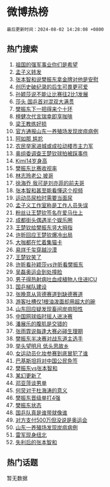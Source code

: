 # 微博热榜

`最后更新时间：2024-08-02 14:28:08 +0800`

## 热门搜索

1. [祖国的强军事业你们是希望](https://m.weibo.cn/search?containerid=100103type%3D1%26t%3D10%26q%3D%23%E7%A5%96%E5%9B%BD%E7%9A%84%E5%BC%BA%E5%86%9B%E4%BA%8B%E4%B8%9A%E4%BD%A0%E4%BB%AC%E6%98%AF%E5%B8%8C%E6%9C%9B%23&stream_entry_id=51&isnewpage=1&extparam=seat%3D1%26cate%3D10103%26q%3D%2523%25E7%25A5%2596%25E5%259B%25BD%25E7%259A%2584%25E5%25BC%25BA%25E5%2586%259B%25E4%25BA%258B%25E4%25B8%259A%25E4%25BD%25A0%25E4%25BB%25AC%25E6%2598%25AF%25E5%25B8%258C%25E6%259C%259B%2523%26filter_type%3Drealtimehot%26dgr%3D0%26stream_entry_id%3D51%26c_type%3D51%26pos%3D0%26display_time%3D1722580087%26pre_seqid%3D172258008722503048142)
1. [孟子义转发](https://m.weibo.cn/search?containerid=100103type%3D1%26t%3D10%26q%3D%E5%AD%9F%E5%AD%90%E4%B9%89%E8%BD%AC%E5%8F%91&stream_entry_id=31&isnewpage=1&extparam=seat%3D1%26cate%3D5001%26q%3D%25E5%25AD%259F%25E5%25AD%2590%25E4%25B9%2589%25E8%25BD%25AC%25E5%258F%2591%26dgr%3D0%26stream_entry_id%3D31%26band_rank%3D1%26c_type%3D31%26realpos%3D1%26filter_type%3Drealtimehot%26lcate%3D5001%26flag%3D2%26pos%3D0%26display_time%3D1722580087%26pre_seqid%3D172258008722503048142)
1. [张本智和说樊振东拿金牌对他是安慰](https://m.weibo.cn/search?containerid=100103type%3D1%26t%3D10%26q%3D%E5%BC%A0%E6%9C%AC%E6%99%BA%E5%92%8C%E8%AF%B4%E6%A8%8A%E6%8C%AF%E4%B8%9C%E6%8B%BF%E9%87%91%E7%89%8C%E5%AF%B9%E4%BB%96%E6%98%AF%E5%AE%89%E6%85%B0&stream_entry_id=31&isnewpage=1&extparam=seat%3D1%26cate%3D5001%26q%3D%25E5%25BC%25A0%25E6%259C%25AC%25E6%2599%25BA%25E5%2592%258C%25E8%25AF%25B4%25E6%25A8%258A%25E6%258C%25AF%25E4%25B8%259C%25E6%258B%25BF%25E9%2587%2591%25E7%2589%258C%25E5%25AF%25B9%25E4%25BB%2596%25E6%2598%25AF%25E5%25AE%2589%25E6%2585%25B0%26dgr%3D0%26stream_entry_id%3D31%26band_rank%3D2%26c_type%3D31%26realpos%3D2%26filter_type%3Drealtimehot%26lcate%3D5001%26flag%3D2%26pos%3D1%26display_time%3D1722580087%26pre_seqid%3D172258008722503048142)
1. [创历史破纪录的后生可畏更可爱](https://m.weibo.cn/search?containerid=100103type%3D1%26t%3D10%26q%3D%23%E5%88%9B%E5%8E%86%E5%8F%B2%E7%A0%B4%E7%BA%AA%E5%BD%95%E7%9A%84%E5%90%8E%E7%94%9F%E5%8F%AF%E7%95%8F%E6%9B%B4%E5%8F%AF%E7%88%B1%23&stream_entry_id=31&isnewpage=1&extparam=seat%3D1%26cate%3D5001%26q%3D%2523%25E5%2588%259B%25E5%258E%2586%25E5%258F%25B2%25E7%25A0%25B4%25E7%25BA%25AA%25E5%25BD%2595%25E7%259A%2584%25E5%2590%258E%25E7%2594%259F%25E5%258F%25AF%25E7%2595%258F%25E6%259B%25B4%25E5%258F%25AF%25E7%2588%25B1%2523%26dgr%3D0%26stream_entry_id%3D31%26band_rank%3D3%26c_type%3D31%26realpos%3D3%26filter_type%3Drealtimehot%26lcate%3D5001%26flag%3D0%26pos%3D2%26display_time%3D1722580087%26pre_seqid%3D172258008722503048142)
1. [孙颖莎说不能让比赛往2比1发展](https://m.weibo.cn/search?containerid=100103type%3D1%26t%3D10%26q%3D%23%E5%AD%99%E9%A2%96%E8%8E%8E%E8%AF%B4%E4%B8%8D%E8%83%BD%E8%AE%A9%E6%AF%94%E8%B5%9B%E5%BE%802%E6%AF%941%E5%8F%91%E5%B1%95%23&stream_entry_id=31&isnewpage=1&extparam=seat%3D1%26cate%3D5001%26q%3D%2523%25E5%25AD%2599%25E9%25A2%2596%25E8%258E%258E%25E8%25AF%25B4%25E4%25B8%258D%25E8%2583%25BD%25E8%25AE%25A9%25E6%25AF%2594%25E8%25B5%259B%25E5%25BE%25802%25E6%25AF%25941%25E5%258F%2591%25E5%25B1%2595%2523%26dgr%3D0%26stream_entry_id%3D31%26band_rank%3D4%26c_type%3D31%26realpos%3D4%26filter_type%3Drealtimehot%26lcate%3D5001%26flag%3D2%26pos%3D3%26display_time%3D1722580087%26pre_seqid%3D172258008722503048142)
1. [莎头 国乒首对混双大满贯](https://m.weibo.cn/search?containerid=100103type%3D1%26t%3D10%26q%3D%E8%8E%8E%E5%A4%B4+%E5%9B%BD%E4%B9%92%E9%A6%96%E5%AF%B9%E6%B7%B7%E5%8F%8C%E5%A4%A7%E6%BB%A1%E8%B4%AF&stream_entry_id=31&isnewpage=1&extparam=seat%3D1%26cate%3D5001%26q%3D%25E8%258E%258E%25E5%25A4%25B4%2520%25E5%259B%25BD%25E4%25B9%2592%25E9%25A6%2596%25E5%25AF%25B9%25E6%25B7%25B7%25E5%258F%258C%25E5%25A4%25A7%25E6%25BB%25A1%25E8%25B4%25AF%26dgr%3D0%26stream_entry_id%3D31%26band_rank%3D5%26c_type%3D31%26realpos%3D5%26filter_type%3Drealtimehot%26lcate%3D5001%26flag%3D1%26pos%3D4%26display_time%3D1722580087%26pre_seqid%3D172258008722503048142)
1. [樊振东下一把得来个十环](https://m.weibo.cn/search?containerid=100103type%3D1%26t%3D10%26q%3D%23%E6%A8%8A%E6%8C%AF%E4%B8%9C%E4%B8%8B%E4%B8%80%E6%8A%8A%E5%BE%97%E6%9D%A5%E4%B8%AA%E5%8D%81%E7%8E%AF%23&stream_entry_id=31&isnewpage=1&extparam=seat%3D1%26cate%3D5001%26q%3D%2523%25E6%25A8%258A%25E6%258C%25AF%25E4%25B8%259C%25E4%25B8%258B%25E4%25B8%2580%25E6%258A%258A%25E5%25BE%2597%25E6%259D%25A5%25E4%25B8%25AA%25E5%258D%2581%25E7%258E%25AF%2523%26dgr%3D0%26stream_entry_id%3D31%26band_rank%3D6%26c_type%3D31%26realpos%3D6%26filter_type%3Drealtimehot%26lcate%3D5001%26flag%3D16%26pos%3D5%26display_time%3D1722580087%26pre_seqid%3D172258008722503048142)
1. [檀健次代言瑞幸即享咖啡](https://m.weibo.cn/search?containerid=100103type%3D1%26t%3D10%26q%3D%23%E6%AA%80%E5%81%A5%E6%AC%A1%E4%BB%A3%E8%A8%80%E7%91%9E%E5%B9%B8%E5%8D%B3%E4%BA%AB%E5%92%96%E5%95%A1%23&stream_entry_id=31&isnewpage=1&extparam=seat%3D1%26topic_ad%3D1%26cate%3D5001%26q%3D%2523%25E6%25AA%2580%25E5%2581%25A5%25E6%25AC%25A1%25E4%25BB%25A3%25E8%25A8%2580%25E7%2591%259E%25E5%25B9%25B8%25E5%258D%25B3%25E4%25BA%25AB%25E5%2592%2596%25E5%2595%25A1%2523%26pos%3D6%26stream_entry_id%3D31%26band_rank%3D7%26adid%3D248962%26c_type%3D31%26filter_type%3Drealtimehot%26is_ad_pos%3D1%26lcate%3D5001%26dgr%3D0%26display_time%3D1722580087%26pre_seqid%3D172258008722503048142)
1. [梁王教练好损](https://m.weibo.cn/search?containerid=100103type%3D1%26t%3D10%26q%3D%E6%A2%81%E7%8E%8B%E6%95%99%E7%BB%83%E5%A5%BD%E6%8D%9F&stream_entry_id=31&isnewpage=1&extparam=seat%3D1%26cate%3D5001%26q%3D%25E6%25A2%2581%25E7%258E%258B%25E6%2595%2599%25E7%25BB%2583%25E5%25A5%25BD%25E6%258D%259F%26dgr%3D0%26stream_entry_id%3D31%26band_rank%3D7%26c_type%3D31%26realpos%3D7%26filter_type%3Drealtimehot%26lcate%3D5001%26flag%3D0%26pos%3D7%26display_time%3D1722580087%26pre_seqid%3D172258008722503048142)
1. [官方通报山东一养殖场发现炭疽病例](https://m.weibo.cn/search?containerid=100103type%3D1%26t%3D10%26q%3D%23%E5%AE%98%E6%96%B9%E9%80%9A%E6%8A%A5%E5%B1%B1%E4%B8%9C%E4%B8%80%E5%85%BB%E6%AE%96%E5%9C%BA%E5%8F%91%E7%8E%B0%E7%82%AD%E7%96%BD%E7%97%85%E4%BE%8B%23&stream_entry_id=31&isnewpage=1&extparam=seat%3D1%26cate%3D5001%26q%3D%2523%25E5%25AE%2598%25E6%2596%25B9%25E9%2580%259A%25E6%258A%25A5%25E5%25B1%25B1%25E4%25B8%259C%25E4%25B8%2580%25E5%2585%25BB%25E6%25AE%2596%25E5%259C%25BA%25E5%258F%2591%25E7%258E%25B0%25E7%2582%25AD%25E7%2596%25BD%25E7%2597%2585%25E4%25BE%258B%2523%26dgr%3D0%26stream_entry_id%3D31%26band_rank%3D8%26c_type%3D31%26realpos%3D8%26filter_type%3Drealtimehot%26lcate%3D5001%26flag%3D1%26pos%3D8%26display_time%3D1722580087%26pre_seqid%3D172258008722503048142)
1. [阿如那 尴尬](https://m.weibo.cn/search?containerid=100103type%3D1%26t%3D10%26q%3D%E9%98%BF%E5%A6%82%E9%82%A3+%E5%B0%B4%E5%B0%AC&stream_entry_id=31&isnewpage=1&extparam=seat%3D1%26cate%3D5001%26q%3D%25E9%2598%25BF%25E5%25A6%2582%25E9%2582%25A3%2520%25E5%25B0%25B4%25E5%25B0%25AC%26dgr%3D0%26stream_entry_id%3D31%26band_rank%3D9%26c_type%3D31%26realpos%3D9%26filter_type%3Drealtimehot%26lcate%3D5001%26flag%3D1%26pos%3D9%26display_time%3D1722580087%26pre_seqid%3D172258008722503048142)
1. [农民举家进城或成拉动楼市主力军](https://m.weibo.cn/search?containerid=100103type%3D1%26t%3D10%26q%3D%23%E5%86%9C%E6%B0%91%E4%B8%BE%E5%AE%B6%E8%BF%9B%E5%9F%8E%E6%88%96%E6%88%90%E6%8B%89%E5%8A%A8%E6%A5%BC%E5%B8%82%E4%B8%BB%E5%8A%9B%E5%86%9B%23&stream_entry_id=31&isnewpage=1&extparam=seat%3D1%26cate%3D5001%26q%3D%2523%25E5%2586%259C%25E6%25B0%2591%25E4%25B8%25BE%25E5%25AE%25B6%25E8%25BF%259B%25E5%259F%258E%25E6%2588%2596%25E6%2588%2590%25E6%258B%2589%25E5%258A%25A8%25E6%25A5%25BC%25E5%25B8%2582%25E4%25B8%25BB%25E5%258A%259B%25E5%2586%259B%2523%26dgr%3D0%26stream_entry_id%3D31%26band_rank%3D10%26c_type%3D31%26realpos%3D10%26filter_type%3Drealtimehot%26lcate%3D5001%26flag%3D1%26pos%3D10%26display_time%3D1722580087%26pre_seqid%3D172258008722503048142)
1. [奥组委调查王楚钦球拍被踩事件](https://m.weibo.cn/search?containerid=100103type%3D1%26t%3D10%26q%3D%23%E5%A5%A5%E7%BB%84%E5%A7%94%E8%B0%83%E6%9F%A5%E7%8E%8B%E6%A5%9A%E9%92%A6%E7%90%83%E6%8B%8D%E8%A2%AB%E8%B8%A9%E4%BA%8B%E4%BB%B6%23&stream_entry_id=31&isnewpage=1&extparam=seat%3D1%26cate%3D5001%26q%3D%2523%25E5%25A5%25A5%25E7%25BB%2584%25E5%25A7%2594%25E8%25B0%2583%25E6%259F%25A5%25E7%258E%258B%25E6%25A5%259A%25E9%2592%25A6%25E7%2590%2583%25E6%258B%258D%25E8%25A2%25AB%25E8%25B8%25A9%25E4%25BA%258B%25E4%25BB%25B6%2523%26dgr%3D0%26stream_entry_id%3D31%26band_rank%3D11%26c_type%3D31%26realpos%3D11%26filter_type%3Drealtimehot%26lcate%3D5001%26flag%3D0%26pos%3D11%26display_time%3D1722580087%26pre_seqid%3D172258008722503048142)
1. [Kimi14岁身高](https://m.weibo.cn/search?containerid=100103type%3D1%26t%3D10%26q%3D%23Kimi14%E5%B2%81%E8%BA%AB%E9%AB%98%23&stream_entry_id=31&isnewpage=1&extparam=seat%3D1%26cate%3D5001%26q%3D%2523Kimi14%25E5%25B2%2581%25E8%25BA%25AB%25E9%25AB%2598%2523%26dgr%3D0%26stream_entry_id%3D31%26band_rank%3D12%26c_type%3D31%26realpos%3D12%26filter_type%3Drealtimehot%26lcate%3D5001%26flag%3D1%26pos%3D12%26display_time%3D1722580087%26pre_seqid%3D172258008722503048142)
1. [樊振东比赛收视率](https://m.weibo.cn/search?containerid=100103type%3D1%26t%3D10%26q%3D%E6%A8%8A%E6%8C%AF%E4%B8%9C%E6%AF%94%E8%B5%9B%E6%94%B6%E8%A7%86%E7%8E%87&stream_entry_id=31&isnewpage=1&extparam=seat%3D1%26cate%3D5001%26q%3D%25E6%25A8%258A%25E6%258C%25AF%25E4%25B8%259C%25E6%25AF%2594%25E8%25B5%259B%25E6%2594%25B6%25E8%25A7%2586%25E7%258E%2587%26dgr%3D0%26stream_entry_id%3D31%26band_rank%3D13%26c_type%3D31%26realpos%3D13%26filter_type%3Drealtimehot%26lcate%3D5001%26flag%3D0%26pos%3D13%26display_time%3D1722580087%26pre_seqid%3D172258008722503048142)
1. [林志玲老公 披哥](https://m.weibo.cn/search?containerid=100103type%3D1%26t%3D10%26q%3D%E6%9E%97%E5%BF%97%E7%8E%B2%E8%80%81%E5%85%AC+%E6%8A%AB%E5%93%A5&stream_entry_id=31&isnewpage=1&extparam=seat%3D1%26cate%3D5001%26q%3D%25E6%259E%2597%25E5%25BF%2597%25E7%258E%25B2%25E8%2580%2581%25E5%2585%25AC%2520%25E6%258A%25AB%25E5%2593%25A5%26dgr%3D0%26stream_entry_id%3D31%26band_rank%3D14%26c_type%3D31%26realpos%3D14%26filter_type%3Drealtimehot%26lcate%3D5001%26flag%3D0%26pos%3D14%26display_time%3D1722580087%26pre_seqid%3D172258008722503048142)
1. [徐海乔 我可是刘亦菲的前夫哥](https://m.weibo.cn/search?containerid=100103type%3D1%26t%3D10%26q%3D%E5%BE%90%E6%B5%B7%E4%B9%94+%E6%88%91%E5%8F%AF%E6%98%AF%E5%88%98%E4%BA%A6%E8%8F%B2%E7%9A%84%E5%89%8D%E5%A4%AB%E5%93%A5&stream_entry_id=31&isnewpage=1&extparam=seat%3D1%26cate%3D5001%26q%3D%25E5%25BE%2590%25E6%25B5%25B7%25E4%25B9%2594%2520%25E6%2588%2591%25E5%258F%25AF%25E6%2598%25AF%25E5%2588%2598%25E4%25BA%25A6%25E8%258F%25B2%25E7%259A%2584%25E5%2589%258D%25E5%25A4%25AB%25E5%2593%25A5%26dgr%3D0%26stream_entry_id%3D31%26band_rank%3D15%26c_type%3D31%26realpos%3D15%26filter_type%3Drealtimehot%26lcate%3D5001%26flag%3D1%26pos%3D15%26display_time%3D1722580087%26pre_seqid%3D172258008722503048142)
1. [张本智和甚至能看懂这个视频](https://m.weibo.cn/search?containerid=100103type%3D1%26t%3D10%26q%3D%23%E5%BC%A0%E6%9C%AC%E6%99%BA%E5%92%8C%E7%94%9A%E8%87%B3%E8%83%BD%E7%9C%8B%E6%87%82%E8%BF%99%E4%B8%AA%E8%A7%86%E9%A2%91%23&stream_entry_id=31&isnewpage=1&extparam=seat%3D1%26cate%3D5001%26q%3D%2523%25E5%25BC%25A0%25E6%259C%25AC%25E6%2599%25BA%25E5%2592%258C%25E7%2594%259A%25E8%2587%25B3%25E8%2583%25BD%25E7%259C%258B%25E6%2587%2582%25E8%25BF%2599%25E4%25B8%25AA%25E8%25A7%2586%25E9%25A2%2591%2523%26dgr%3D0%26stream_entry_id%3D31%26band_rank%3D16%26c_type%3D31%26realpos%3D16%26filter_type%3Drealtimehot%26lcate%3D5001%26flag%3D2%26pos%3D16%26display_time%3D1722580087%26pre_seqid%3D172258008722503048142)
1. [运动员尿检时需要当面尿](https://m.weibo.cn/search?containerid=100103type%3D1%26t%3D10%26q%3D%E8%BF%90%E5%8A%A8%E5%91%98%E5%B0%BF%E6%A3%80%E6%97%B6%E9%9C%80%E8%A6%81%E5%BD%93%E9%9D%A2%E5%B0%BF&stream_entry_id=31&isnewpage=1&extparam=seat%3D1%26cate%3D5001%26q%3D%25E8%25BF%2590%25E5%258A%25A8%25E5%2591%2598%25E5%25B0%25BF%25E6%25A3%2580%25E6%2597%25B6%25E9%259C%2580%25E8%25A6%2581%25E5%25BD%2593%25E9%259D%25A2%25E5%25B0%25BF%26dgr%3D0%26stream_entry_id%3D31%26band_rank%3D17%26c_type%3D31%26realpos%3D17%26filter_type%3Drealtimehot%26lcate%3D5001%26flag%3D0%26pos%3D17%26display_time%3D1722580087%26pre_seqid%3D172258008722503048142)
1. [孟子义工作室称是工作人员失误](https://m.weibo.cn/search?containerid=100103type%3D1%26t%3D10%26q%3D%23%E5%AD%9F%E5%AD%90%E4%B9%89%E5%B7%A5%E4%BD%9C%E5%AE%A4%E7%A7%B0%E6%98%AF%E5%B7%A5%E4%BD%9C%E4%BA%BA%E5%91%98%E5%A4%B1%E8%AF%AF%23&stream_entry_id=31&isnewpage=1&extparam=seat%3D1%26cate%3D5001%26q%3D%2523%25E5%25AD%259F%25E5%25AD%2590%25E4%25B9%2589%25E5%25B7%25A5%25E4%25BD%259C%25E5%25AE%25A4%25E7%25A7%25B0%25E6%2598%25AF%25E5%25B7%25A5%25E4%25BD%259C%25E4%25BA%25BA%25E5%2591%2598%25E5%25A4%25B1%25E8%25AF%25AF%2523%26dgr%3D0%26stream_entry_id%3D31%26band_rank%3D18%26c_type%3D31%26realpos%3D18%26filter_type%3Drealtimehot%26lcate%3D5001%26flag%3D1%26pos%3D18%26display_time%3D1722580087%26pre_seqid%3D172258008722503048142)
1. [粉丝让王楚钦签名在爱马仕上](https://m.weibo.cn/search?containerid=100103type%3D1%26t%3D10%26q%3D%23%E7%B2%89%E4%B8%9D%E8%AE%A9%E7%8E%8B%E6%A5%9A%E9%92%A6%E7%AD%BE%E5%90%8D%E5%9C%A8%E7%88%B1%E9%A9%AC%E4%BB%95%E4%B8%8A%23&stream_entry_id=31&isnewpage=1&extparam=seat%3D1%26cate%3D5001%26q%3D%2523%25E7%25B2%2589%25E4%25B8%259D%25E8%25AE%25A9%25E7%258E%258B%25E6%25A5%259A%25E9%2592%25A6%25E7%25AD%25BE%25E5%2590%258D%25E5%259C%25A8%25E7%2588%25B1%25E9%25A9%25AC%25E4%25BB%2595%25E4%25B8%258A%2523%26dgr%3D0%26stream_entry_id%3D31%26band_rank%3D19%26c_type%3D31%26realpos%3D19%26filter_type%3Drealtimehot%26lcate%3D5001%26flag%3D0%26pos%3D19%26display_time%3D1722580087%26pre_seqid%3D172258008722503048142)
1. [成都街头偶遇半个娱乐圈](https://m.weibo.cn/search?containerid=100103type%3D1%26t%3D10%26q%3D%23%E6%88%90%E9%83%BD%E8%A1%97%E5%A4%B4%E5%81%B6%E9%81%87%E5%8D%8A%E4%B8%AA%E5%A8%B1%E4%B9%90%E5%9C%88%23&stream_entry_id=31&isnewpage=1&extparam=seat%3D1%26cate%3D5001%26q%3D%2523%25E6%2588%2590%25E9%2583%25BD%25E8%25A1%2597%25E5%25A4%25B4%25E5%2581%25B6%25E9%2581%2587%25E5%258D%258A%25E4%25B8%25AA%25E5%25A8%25B1%25E4%25B9%2590%25E5%259C%2588%2523%26dgr%3D0%26stream_entry_id%3D31%26band_rank%3D20%26c_type%3D31%26realpos%3D20%26filter_type%3Drealtimehot%26lcate%3D5001%26flag%3D32768%26pos%3D20%26display_time%3D1722580087%26pre_seqid%3D172258008722503048142)
1. [王楚钦给樊振东竖大拇指](https://m.weibo.cn/search?containerid=100103type%3D1%26t%3D10%26q%3D%E7%8E%8B%E6%A5%9A%E9%92%A6%E7%BB%99%E6%A8%8A%E6%8C%AF%E4%B8%9C%E7%AB%96%E5%A4%A7%E6%8B%87%E6%8C%87&stream_entry_id=31&isnewpage=1&extparam=seat%3D1%26cate%3D5001%26q%3D%25E7%258E%258B%25E6%25A5%259A%25E9%2592%25A6%25E7%25BB%2599%25E6%25A8%258A%25E6%258C%25AF%25E4%25B8%259C%25E7%25AB%2596%25E5%25A4%25A7%25E6%258B%2587%25E6%258C%2587%26dgr%3D0%26stream_entry_id%3D31%26band_rank%3D21%26c_type%3D31%26realpos%3D21%26filter_type%3Drealtimehot%26lcate%3D5001%26flag%3D0%26pos%3D21%26display_time%3D1722580087%26pre_seqid%3D172258008722503048142)
1. [许昕回应王楚钦爆冷出局](https://m.weibo.cn/search?containerid=100103type%3D1%26t%3D10%26q%3D%23%E8%AE%B8%E6%98%95%E5%9B%9E%E5%BA%94%E7%8E%8B%E6%A5%9A%E9%92%A6%E7%88%86%E5%86%B7%E5%87%BA%E5%B1%80%23&stream_entry_id=31&isnewpage=1&extparam=seat%3D1%26cate%3D5001%26q%3D%2523%25E8%25AE%25B8%25E6%2598%2595%25E5%259B%259E%25E5%25BA%2594%25E7%258E%258B%25E6%25A5%259A%25E9%2592%25A6%25E7%2588%2586%25E5%2586%25B7%25E5%2587%25BA%25E5%25B1%2580%2523%26dgr%3D0%26stream_entry_id%3D31%26band_rank%3D22%26c_type%3D31%26realpos%3D22%26filter_type%3Drealtimehot%26lcate%3D5001%26flag%3D2%26pos%3D22%26display_time%3D1722580087%26pre_seqid%3D172258008722503048142)
1. [大咖都在忙着集猫卡](https://m.weibo.cn/search?containerid=100103type%3D1%26t%3D10%26q%3D%23%E5%A4%A7%E5%92%96%E9%83%BD%E5%9C%A8%E5%BF%99%E7%9D%80%E9%9B%86%E7%8C%AB%E5%8D%A1%23&stream_entry_id=31&isnewpage=1&extparam=seat%3D1%26cate%3D5001%26q%3D%2523%25E5%25A4%25A7%25E5%2592%2596%25E9%2583%25BD%25E5%259C%25A8%25E5%25BF%2599%25E7%259D%2580%25E9%259B%2586%25E7%258C%25AB%25E5%258D%25A1%2523%26pos%3D23%26adid%3D248855%26stream_entry_id%3D31%26band_rank%3D23%26c_type%3D31%26lcate%3D5001%26filter_type%3Drealtimehot%26dgr%3D0%26flag%3D0%26realpos%3D23%26display_time%3D1722580087%26pre_seqid%3D172258008722503048142)
1. [易烊千玺穿越沙漠](https://m.weibo.cn/search?containerid=100103type%3D1%26t%3D10%26q%3D%23%E6%98%93%E7%83%8A%E5%8D%83%E7%8E%BA%E7%A9%BF%E8%B6%8A%E6%B2%99%E6%BC%A0%23&stream_entry_id=31&isnewpage=1&extparam=seat%3D1%26cate%3D5001%26q%3D%2523%25E6%2598%2593%25E7%2583%258A%25E5%258D%2583%25E7%258E%25BA%25E7%25A9%25BF%25E8%25B6%258A%25E6%25B2%2599%25E6%25BC%25A0%2523%26pos%3D24%26adid%3D248824%26stream_entry_id%3D31%26band_rank%3D24%26c_type%3D31%26lcate%3D5001%26filter_type%3Drealtimehot%26dgr%3D0%26flag%3D0%26realpos%3D24%26display_time%3D1722580087%26pre_seqid%3D172258008722503048142)
1. [王楚钦笑了](https://m.weibo.cn/search?containerid=100103type%3D1%26t%3D10%26q%3D%E7%8E%8B%E6%A5%9A%E9%92%A6%E7%AC%91%E4%BA%86&stream_entry_id=31&isnewpage=1&extparam=seat%3D1%26cate%3D5001%26q%3D%25E7%258E%258B%25E6%25A5%259A%25E9%2592%25A6%25E7%25AC%2591%25E4%25BA%2586%26dgr%3D0%26stream_entry_id%3D31%26band_rank%3D25%26c_type%3D31%26realpos%3D25%26filter_type%3Drealtimehot%26lcate%3D5001%26flag%3D0%26pos%3D25%26display_time%3D1722580087%26pre_seqid%3D172258008722503048142)
1. [许昕看孙颖莎vs许昕看樊振东](https://m.weibo.cn/search?containerid=100103type%3D1%26t%3D10%26q%3D%23%E8%AE%B8%E6%98%95%E7%9C%8B%E5%AD%99%E9%A2%96%E8%8E%8Evs%E8%AE%B8%E6%98%95%E7%9C%8B%E6%A8%8A%E6%8C%AF%E4%B8%9C%23&stream_entry_id=31&isnewpage=1&extparam=seat%3D1%26cate%3D5001%26q%3D%2523%25E8%25AE%25B8%25E6%2598%2595%25E7%259C%258B%25E5%25AD%2599%25E9%25A2%2596%25E8%258E%258Evs%25E8%25AE%25B8%25E6%2598%2595%25E7%259C%258B%25E6%25A8%258A%25E6%258C%25AF%25E4%25B8%259C%2523%26dgr%3D0%26stream_entry_id%3D31%26band_rank%3D26%26c_type%3D31%26realpos%3D26%26filter_type%3Drealtimehot%26lcate%3D5001%26flag%3D1%26pos%3D26%26display_time%3D1722580087%26pre_seqid%3D172258008722503048142)
1. [吴磊奥运会到处撞脸](https://m.weibo.cn/search?containerid=100103type%3D1%26t%3D10%26q%3D%23%E5%90%B4%E7%A3%8A%E5%A5%A5%E8%BF%90%E4%BC%9A%E5%88%B0%E5%A4%84%E6%92%9E%E8%84%B8%23&stream_entry_id=31&isnewpage=1&extparam=seat%3D1%26cate%3D5001%26q%3D%2523%25E5%2590%25B4%25E7%25A3%258A%25E5%25A5%25A5%25E8%25BF%2590%25E4%25BC%259A%25E5%2588%25B0%25E5%25A4%2584%25E6%2592%259E%25E8%2584%25B8%2523%26dgr%3D0%26stream_entry_id%3D31%26band_rank%3D27%26c_type%3D31%26realpos%3D27%26filter_type%3Drealtimehot%26lcate%3D5001%26flag%3D0%26pos%3D27%26display_time%3D1722580087%26pre_seqid%3D172258008722503048142)
1. [男子得热射病吐血成植物人住进ICU](https://m.weibo.cn/search?containerid=100103type%3D1%26t%3D10%26q%3D%23%E7%94%B7%E5%AD%90%E5%BE%97%E7%83%AD%E5%B0%84%E7%97%85%E5%90%90%E8%A1%80%E6%88%90%E6%A4%8D%E7%89%A9%E4%BA%BA%E4%BD%8F%E8%BF%9BICU%23&stream_entry_id=31&isnewpage=1&extparam=seat%3D1%26cate%3D5001%26q%3D%2523%25E7%2594%25B7%25E5%25AD%2590%25E5%25BE%2597%25E7%2583%25AD%25E5%25B0%2584%25E7%2597%2585%25E5%2590%2590%25E8%25A1%2580%25E6%2588%2590%25E6%25A4%258D%25E7%2589%25A9%25E4%25BA%25BA%25E4%25BD%258F%25E8%25BF%259BICU%2523%26dgr%3D0%26stream_entry_id%3D31%26band_rank%3D28%26c_type%3D31%26realpos%3D28%26filter_type%3Drealtimehot%26lcate%3D5001%26flag%3D1%26pos%3D28%26display_time%3D1722580087%26pre_seqid%3D172258008722503048142)
1. [国乒梯队建设](https://m.weibo.cn/search?containerid=100103type%3D1%26t%3D10%26q%3D%E5%9B%BD%E4%B9%92%E6%A2%AF%E9%98%9F%E5%BB%BA%E8%AE%BE&stream_entry_id=31&isnewpage=1&extparam=seat%3D1%26cate%3D5001%26q%3D%25E5%259B%25BD%25E4%25B9%2592%25E6%25A2%25AF%25E9%2598%259F%25E5%25BB%25BA%25E8%25AE%25BE%26dgr%3D0%26stream_entry_id%3D31%26band_rank%3D29%26c_type%3D31%26realpos%3D29%26filter_type%3Drealtimehot%26lcate%3D5001%26flag%3D1%26pos%3D29%26display_time%3D1722580087%26pre_seqid%3D172258008722503048142)
1. [张晚意从背德赛道到缺德赛道](https://m.weibo.cn/search?containerid=100103type%3D1%26t%3D10%26q%3D%E5%BC%A0%E6%99%9A%E6%84%8F%E4%BB%8E%E8%83%8C%E5%BE%B7%E8%B5%9B%E9%81%93%E5%88%B0%E7%BC%BA%E5%BE%B7%E8%B5%9B%E9%81%93&stream_entry_id=31&isnewpage=1&extparam=seat%3D1%26cate%3D5001%26q%3D%25E5%25BC%25A0%25E6%2599%259A%25E6%2584%258F%25E4%25BB%258E%25E8%2583%258C%25E5%25BE%25B7%25E8%25B5%259B%25E9%2581%2593%25E5%2588%25B0%25E7%25BC%25BA%25E5%25BE%25B7%25E8%25B5%259B%25E9%2581%2593%26dgr%3D0%26stream_entry_id%3D31%26band_rank%3D30%26c_type%3D31%26realpos%3D30%26filter_type%3Drealtimehot%26lcate%3D5001%26flag%3D1%26pos%3D30%26display_time%3D1722580087%26pre_seqid%3D172258008722503048142)
1. [游客吐槽仅1根油泼面却用超大的碗](https://m.weibo.cn/search?containerid=100103type%3D1%26t%3D10%26q%3D%23%E6%B8%B8%E5%AE%A2%E5%90%90%E6%A7%BD%E4%BB%851%E6%A0%B9%E6%B2%B9%E6%B3%BC%E9%9D%A2%E5%8D%B4%E7%94%A8%E8%B6%85%E5%A4%A7%E7%9A%84%E7%A2%97%23&stream_entry_id=31&isnewpage=1&extparam=seat%3D1%26cate%3D5001%26q%3D%2523%25E6%25B8%25B8%25E5%25AE%25A2%25E5%2590%2590%25E6%25A7%25BD%25E4%25BB%25851%25E6%25A0%25B9%25E6%25B2%25B9%25E6%25B3%25BC%25E9%259D%25A2%25E5%258D%25B4%25E7%2594%25A8%25E8%25B6%2585%25E5%25A4%25A7%25E7%259A%2584%25E7%25A2%2597%2523%26dgr%3D0%26stream_entry_id%3D31%26band_rank%3D31%26c_type%3D31%26realpos%3D31%26filter_type%3Drealtimehot%26lcate%3D5001%26flag%3D1%26pos%3D31%26display_time%3D1722580087%26pre_seqid%3D172258008722503048142)
1. [山东回应疑发现畜间炭疽阳性](https://m.weibo.cn/search?containerid=100103type%3D1%26t%3D10%26q%3D%23%E5%B1%B1%E4%B8%9C%E5%9B%9E%E5%BA%94%E7%96%91%E5%8F%91%E7%8E%B0%E7%95%9C%E9%97%B4%E7%82%AD%E7%96%BD%E9%98%B3%E6%80%A7%23&stream_entry_id=31&isnewpage=1&extparam=seat%3D1%26cate%3D5001%26q%3D%2523%25E5%25B1%25B1%25E4%25B8%259C%25E5%259B%259E%25E5%25BA%2594%25E7%2596%2591%25E5%258F%2591%25E7%258E%25B0%25E7%2595%259C%25E9%2597%25B4%25E7%2582%25AD%25E7%2596%25BD%25E9%2598%25B3%25E6%2580%25A7%2523%26dgr%3D0%26stream_entry_id%3D31%26band_rank%3D32%26c_type%3D31%26realpos%3D32%26filter_type%3Drealtimehot%26lcate%3D5001%26flag%3D1%26pos%3D32%26display_time%3D1722580087%26pre_seqid%3D172258008722503048142)
1. [中国网球临时摇人进决赛](https://m.weibo.cn/search?containerid=100103type%3D1%26t%3D10%26q%3D%23%E4%B8%AD%E5%9B%BD%E7%BD%91%E7%90%83%E4%B8%B4%E6%97%B6%E6%91%87%E4%BA%BA%E8%BF%9B%E5%86%B3%E8%B5%9B%23&stream_entry_id=31&isnewpage=1&extparam=seat%3D1%26cate%3D5001%26q%3D%2523%25E4%25B8%25AD%25E5%259B%25BD%25E7%25BD%2591%25E7%2590%2583%25E4%25B8%25B4%25E6%2597%25B6%25E6%2591%2587%25E4%25BA%25BA%25E8%25BF%259B%25E5%2586%25B3%25E8%25B5%259B%2523%26dgr%3D0%26stream_entry_id%3D31%26band_rank%3D33%26c_type%3D31%26realpos%3D33%26filter_type%3Drealtimehot%26lcate%3D5001%26flag%3D0%26pos%3D33%26display_time%3D1722580087%26pre_seqid%3D172258008722503048142)
1. [潘展乐的腹肌是交错的](https://m.weibo.cn/search?containerid=100103type%3D1%26t%3D10%26q%3D%23%E6%BD%98%E5%B1%95%E4%B9%90%E7%9A%84%E8%85%B9%E8%82%8C%E6%98%AF%E4%BA%A4%E9%94%99%E7%9A%84%23&stream_entry_id=31&isnewpage=1&extparam=seat%3D1%26cate%3D5001%26q%3D%2523%25E6%25BD%2598%25E5%25B1%2595%25E4%25B9%2590%25E7%259A%2584%25E8%2585%25B9%25E8%2582%258C%25E6%2598%25AF%25E4%25BA%25A4%25E9%2594%2599%25E7%259A%2584%2523%26dgr%3D0%26stream_entry_id%3D31%26band_rank%3D34%26c_type%3D31%26realpos%3D34%26filter_type%3Drealtimehot%26lcate%3D5001%26flag%3D1%26pos%3D34%26display_time%3D1722580087%26pre_seqid%3D172258008722503048142)
1. [张雨霏说每逢大赛必碰生理期](https://m.weibo.cn/search?containerid=100103type%3D1%26t%3D10%26q%3D%23%E5%BC%A0%E9%9B%A8%E9%9C%8F%E8%AF%B4%E6%AF%8F%E9%80%A2%E5%A4%A7%E8%B5%9B%E5%BF%85%E7%A2%B0%E7%94%9F%E7%90%86%E6%9C%9F%23&stream_entry_id=31&isnewpage=1&extparam=seat%3D1%26cate%3D5001%26q%3D%2523%25E5%25BC%25A0%25E9%259B%25A8%25E9%259C%258F%25E8%25AF%25B4%25E6%25AF%258F%25E9%2580%25A2%25E5%25A4%25A7%25E8%25B5%259B%25E5%25BF%2585%25E7%25A2%25B0%25E7%2594%259F%25E7%2590%2586%25E6%259C%259F%2523%26dgr%3D0%26stream_entry_id%3D31%26band_rank%3D35%26c_type%3D31%26realpos%3D35%26filter_type%3Drealtimehot%26lcate%3D5001%26flag%3D0%26pos%3D35%26display_time%3D1722580087%26pre_seqid%3D172258008722503048142)
1. [樊振东半决赛对战东道主选手](https://m.weibo.cn/search?containerid=100103type%3D1%26t%3D10%26q%3D%23%E6%A8%8A%E6%8C%AF%E4%B8%9C%E5%8D%8A%E5%86%B3%E8%B5%9B%E5%AF%B9%E6%88%98%E4%B8%9C%E9%81%93%E4%B8%BB%E9%80%89%E6%89%8B%23&stream_entry_id=31&isnewpage=1&extparam=seat%3D1%26cate%3D5001%26q%3D%2523%25E6%25A8%258A%25E6%258C%25AF%25E4%25B8%259C%25E5%258D%258A%25E5%2586%25B3%25E8%25B5%259B%25E5%25AF%25B9%25E6%2588%2598%25E4%25B8%259C%25E9%2581%2593%25E4%25B8%25BB%25E9%2580%2589%25E6%2589%258B%2523%26dgr%3D0%26stream_entry_id%3D31%26band_rank%3D36%26c_type%3D31%26realpos%3D36%26filter_type%3Drealtimehot%26lcate%3D5001%26flag%3D1%26pos%3D36%26display_time%3D1722580087%26pre_seqid%3D172258008722503048142)
1. [举头望明月 低头思故乡](https://m.weibo.cn/search?containerid=100103type%3D1%26t%3D10%26q%3D%E4%B8%BE%E5%A4%B4%E6%9C%9B%E6%98%8E%E6%9C%88+%E4%BD%8E%E5%A4%B4%E6%80%9D%E6%95%85%E4%B9%A1&stream_entry_id=31&isnewpage=1&extparam=seat%3D1%26cate%3D5001%26q%3D%25E4%25B8%25BE%25E5%25A4%25B4%25E6%259C%259B%25E6%2598%258E%25E6%259C%2588%2520%25E4%25BD%258E%25E5%25A4%25B4%25E6%2580%259D%25E6%2595%2585%25E4%25B9%25A1%26dgr%3D0%26stream_entry_id%3D31%26band_rank%3D37%26c_type%3D31%26realpos%3D37%26filter_type%3Drealtimehot%26lcate%3D5001%26flag%3D0%26pos%3D37%26display_time%3D1722580087%26pre_seqid%3D172258008722503048142)
1. [女运动员化妆参赛到底冒犯了谁](https://m.weibo.cn/search?containerid=100103type%3D1%26t%3D10%26q%3D%23%E5%A5%B3%E8%BF%90%E5%8A%A8%E5%91%98%E5%8C%96%E5%A6%86%E5%8F%82%E8%B5%9B%E5%88%B0%E5%BA%95%E5%86%92%E7%8A%AF%E4%BA%86%E8%B0%81%23&stream_entry_id=31&isnewpage=1&extparam=seat%3D1%26cate%3D5001%26q%3D%2523%25E5%25A5%25B3%25E8%25BF%2590%25E5%258A%25A8%25E5%2591%2598%25E5%258C%2596%25E5%25A6%2586%25E5%258F%2582%25E8%25B5%259B%25E5%2588%25B0%25E5%25BA%2595%25E5%2586%2592%25E7%258A%25AF%25E4%25BA%2586%25E8%25B0%2581%2523%26dgr%3D0%26stream_entry_id%3D31%26band_rank%3D38%26c_type%3D31%26realpos%3D38%26filter_type%3Drealtimehot%26lcate%3D5001%26flag%3D0%26pos%3D38%26display_time%3D1722580087%26pre_seqid%3D172258008722503048142)
1. [巴基斯坦将对中国公民免签](https://m.weibo.cn/search?containerid=100103type%3D1%26t%3D10%26q%3D%23%E5%B7%B4%E5%9F%BA%E6%96%AF%E5%9D%A6%E5%B0%86%E5%AF%B9%E4%B8%AD%E5%9B%BD%E5%85%AC%E6%B0%91%E5%85%8D%E7%AD%BE%23&stream_entry_id=31&isnewpage=1&extparam=seat%3D1%26cate%3D5001%26q%3D%2523%25E5%25B7%25B4%25E5%259F%25BA%25E6%2596%25AF%25E5%259D%25A6%25E5%25B0%2586%25E5%25AF%25B9%25E4%25B8%25AD%25E5%259B%25BD%25E5%2585%25AC%25E6%25B0%2591%25E5%2585%258D%25E7%25AD%25BE%2523%26dgr%3D0%26stream_entry_id%3D31%26band_rank%3D39%26c_type%3D31%26realpos%3D39%26filter_type%3Drealtimehot%26lcate%3D5001%26flag%3D1%26pos%3D39%26display_time%3D1722580087%26pre_seqid%3D172258008722503048142)
1. [樊振东vs张本智和](https://m.weibo.cn/search?containerid=100103type%3D1%26t%3D10%26q%3D%23%E6%A8%8A%E6%8C%AF%E4%B8%9Cvs%E5%BC%A0%E6%9C%AC%E6%99%BA%E5%92%8C%23&stream_entry_id=31&isnewpage=1&extparam=seat%3D1%26cate%3D5001%26q%3D%2523%25E6%25A8%258A%25E6%258C%25AF%25E4%25B8%259Cvs%25E5%25BC%25A0%25E6%259C%25AC%25E6%2599%25BA%25E5%2592%258C%2523%26dgr%3D0%26stream_entry_id%3D31%26band_rank%3D40%26c_type%3D31%26realpos%3D40%26filter_type%3Drealtimehot%26lcate%3D5001%26flag%3D0%26pos%3D40%26display_time%3D1722580087%26pre_seqid%3D172258008722503048142)
1. [某幻更新了](https://m.weibo.cn/search?containerid=100103type%3D1%26t%3D10%26q%3D%E6%9F%90%E5%B9%BB%E6%9B%B4%E6%96%B0%E4%BA%86&stream_entry_id=31&isnewpage=1&extparam=seat%3D1%26cate%3D5001%26q%3D%25E6%259F%2590%25E5%25B9%25BB%25E6%259B%25B4%25E6%2596%25B0%25E4%25BA%2586%26dgr%3D0%26stream_entry_id%3D31%26band_rank%3D41%26c_type%3D31%26realpos%3D41%26filter_type%3Drealtimehot%26lcate%3D5001%26flag%3D1%26pos%3D41%26display_time%3D1722580087%26pre_seqid%3D172258008722503048142)
1. [邓亚萍谈男单](https://m.weibo.cn/search?containerid=100103type%3D1%26t%3D10%26q%3D%E9%82%93%E4%BA%9A%E8%90%8D%E8%B0%88%E7%94%B7%E5%8D%95&stream_entry_id=31&isnewpage=1&extparam=seat%3D1%26cate%3D5001%26q%3D%25E9%2582%2593%25E4%25BA%259A%25E8%2590%258D%25E8%25B0%2588%25E7%2594%25B7%25E5%258D%2595%26dgr%3D0%26stream_entry_id%3D31%26band_rank%3D42%26c_type%3D31%26realpos%3D42%26filter_type%3Drealtimehot%26lcate%3D5001%26flag%3D1%26pos%3D42%26display_time%3D1722580087%26pre_seqid%3D172258008722503048142)
1. [何炅对于杜海涛的意义](https://m.weibo.cn/search?containerid=100103type%3D1%26t%3D10%26q%3D%23%E4%BD%95%E7%82%85%E5%AF%B9%E4%BA%8E%E6%9D%9C%E6%B5%B7%E6%B6%9B%E7%9A%84%E6%84%8F%E4%B9%89%23&stream_entry_id=31&isnewpage=1&extparam=seat%3D1%26cate%3D5001%26q%3D%2523%25E4%25BD%2595%25E7%2582%2585%25E5%25AF%25B9%25E4%25BA%258E%25E6%259D%259C%25E6%25B5%25B7%25E6%25B6%259B%25E7%259A%2584%25E6%2584%258F%25E4%25B9%2589%2523%26dgr%3D0%26stream_entry_id%3D31%26band_rank%3D43%26c_type%3D31%26realpos%3D43%26filter_type%3Drealtimehot%26lcate%3D5001%26flag%3D1%26pos%3D43%26display_time%3D1722580087%26pre_seqid%3D172258008722503048142)
1. [樊振东晋级单打4强](https://m.weibo.cn/search?containerid=100103type%3D1%26t%3D10%26q%3D%23%E6%A8%8A%E6%8C%AF%E4%B8%9C%E6%99%8B%E7%BA%A7%E5%8D%95%E6%89%934%E5%BC%BA%23&stream_entry_id=31&isnewpage=1&extparam=seat%3D1%26cate%3D5001%26q%3D%2523%25E6%25A8%258A%25E6%258C%25AF%25E4%25B8%259C%25E6%2599%258B%25E7%25BA%25A7%25E5%258D%2595%25E6%2589%25934%25E5%25BC%25BA%2523%26dgr%3D0%26stream_entry_id%3D31%26band_rank%3D44%26c_type%3D31%26realpos%3D44%26filter_type%3Drealtimehot%26lcate%3D5001%26flag%3D0%26pos%3D44%26display_time%3D1722580087%26pre_seqid%3D172258008722503048142)
1. [樊振东状态](https://m.weibo.cn/search?containerid=100103type%3D1%26t%3D10%26q%3D%E6%A8%8A%E6%8C%AF%E4%B8%9C%E7%8A%B6%E6%80%81&stream_entry_id=31&isnewpage=1&extparam=seat%3D1%26cate%3D5001%26q%3D%25E6%25A8%258A%25E6%258C%25AF%25E4%25B8%259C%25E7%258A%25B6%25E6%2580%2581%26dgr%3D0%26stream_entry_id%3D31%26band_rank%3D45%26c_type%3D31%26realpos%3D45%26filter_type%3Drealtimehot%26lcate%3D5001%26flag%3D0%26pos%3D45%26display_time%3D1722580087%26pre_seqid%3D172258008722503048142)
1. [国乒队真是谁带就像谁](https://m.weibo.cn/search?containerid=100103type%3D1%26t%3D10%26q%3D%23%E5%9B%BD%E4%B9%92%E9%98%9F%E7%9C%9F%E6%98%AF%E8%B0%81%E5%B8%A6%E5%B0%B1%E5%83%8F%E8%B0%81%23&stream_entry_id=31&isnewpage=1&extparam=seat%3D1%26cate%3D5001%26q%3D%2523%25E5%259B%25BD%25E4%25B9%2592%25E9%2598%259F%25E7%259C%259F%25E6%2598%25AF%25E8%25B0%2581%25E5%25B8%25A6%25E5%25B0%25B1%25E5%2583%258F%25E8%25B0%2581%2523%26dgr%3D0%26stream_entry_id%3D31%26band_rank%3D46%26c_type%3D31%26realpos%3D46%26filter_type%3Drealtimehot%26lcate%3D5001%26flag%3D1%26pos%3D46%26display_time%3D1722580087%26pre_seqid%3D172258008722503048142)
1. [对方支付500万但没说是奥运会](https://m.weibo.cn/search?containerid=100103type%3D1%26t%3D10%26q%3D%23%E5%AF%B9%E6%96%B9%E6%94%AF%E4%BB%98500%E4%B8%87%E4%BD%86%E6%B2%A1%E8%AF%B4%E6%98%AF%E5%A5%A5%E8%BF%90%E4%BC%9A%23&stream_entry_id=31&isnewpage=1&extparam=seat%3D1%26cate%3D5001%26q%3D%2523%25E5%25AF%25B9%25E6%2596%25B9%25E6%2594%25AF%25E4%25BB%2598500%25E4%25B8%2587%25E4%25BD%2586%25E6%25B2%25A1%25E8%25AF%25B4%25E6%2598%25AF%25E5%25A5%25A5%25E8%25BF%2590%25E4%25BC%259A%2523%26dgr%3D0%26stream_entry_id%3D31%26band_rank%3D47%26c_type%3D31%26realpos%3D47%26filter_type%3Drealtimehot%26lcate%3D5001%26flag%3D1%26pos%3D47%26display_time%3D1722580087%26pre_seqid%3D172258008722503048142)
1. [山东一养殖场发现炭疽病例](https://m.weibo.cn/search?containerid=100103type%3D1%26t%3D10%26q%3D%23%E5%B1%B1%E4%B8%9C%E4%B8%80%E5%85%BB%E6%AE%96%E5%9C%BA%E5%8F%91%E7%8E%B0%E7%82%AD%E7%96%BD%E7%97%85%E4%BE%8B%23&stream_entry_id=31&isnewpage=1&extparam=seat%3D1%26cate%3D5001%26q%3D%2523%25E5%25B1%25B1%25E4%25B8%259C%25E4%25B8%2580%25E5%2585%25BB%25E6%25AE%2596%25E5%259C%25BA%25E5%258F%2591%25E7%258E%25B0%25E7%2582%25AD%25E7%2596%25BD%25E7%2597%2585%25E4%25BE%258B%2523%26dgr%3D0%26stream_entry_id%3D31%26band_rank%3D48%26c_type%3D31%26realpos%3D48%26filter_type%3Drealtimehot%26lcate%3D5001%26flag%3D1%26pos%3D48%26display_time%3D1722580087%26pre_seqid%3D172258008722503048142)
1. [雷军现身纽北](https://m.weibo.cn/search?containerid=100103type%3D1%26t%3D10%26q%3D%E9%9B%B7%E5%86%9B%E7%8E%B0%E8%BA%AB%E7%BA%BD%E5%8C%97&stream_entry_id=31&isnewpage=1&extparam=seat%3D1%26cate%3D5001%26q%3D%25E9%259B%25B7%25E5%2586%259B%25E7%258E%25B0%25E8%25BA%25AB%25E7%25BA%25BD%25E5%258C%2597%26pos%3D49%26adid%3D249001%26stream_entry_id%3D31%26band_rank%3D49%26c_type%3D31%26lcate%3D5001%26filter_type%3Drealtimehot%26dgr%3D0%26flag%3D0%26realpos%3D49%26display_time%3D1722580087%26pre_seqid%3D172258008722503048142)
1. [失利后的张本智和](https://m.weibo.cn/search?containerid=100103type%3D1%26t%3D10%26q%3D%23%E5%A4%B1%E5%88%A9%E5%90%8E%E7%9A%84%E5%BC%A0%E6%9C%AC%E6%99%BA%E5%92%8C%23&stream_entry_id=31&isnewpage=1&extparam=seat%3D1%26cate%3D5001%26q%3D%2523%25E5%25A4%25B1%25E5%2588%25A9%25E5%2590%258E%25E7%259A%2584%25E5%25BC%25A0%25E6%259C%25AC%25E6%2599%25BA%25E5%2592%258C%2523%26dgr%3D0%26stream_entry_id%3D31%26band_rank%3D50%26c_type%3D31%26realpos%3D50%26filter_type%3Drealtimehot%26lcate%3D5001%26flag%3D0%26pos%3D50%26display_time%3D1722580087%26pre_seqid%3D172258008722503048142)

## 热门话题

暂无数据
